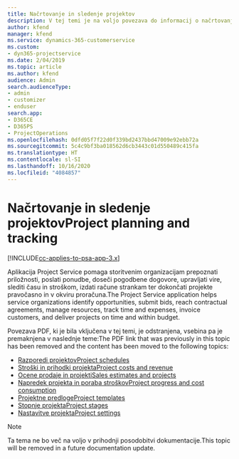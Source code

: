 ```yaml
---
title: Načrtovanje in sledenje projektov
description: V tej temi je na voljo povezava do informacij o načrtovanju in sledenju v aplikaciji Project Service Automation.
author: kfend
manager: kfend
ms.service: dynamics-365-customerservice
ms.custom:
- dyn365-projectservice
ms.date: 2/04/2019
ms.topic: article
ms.author: kfend
audience: Admin
search.audienceType:
- admin
- customizer
- enduser
search.app:
- D365CE
- D365PS
- ProjectOperations
ms.openlocfilehash: 0dfd05f7f22d0f339bd2437bbd47009e92ebb72a
ms.sourcegitcommit: 5c4c9bf3ba018562d6cb3443c01d550489c415fa
ms.translationtype: HT
ms.contentlocale: sl-SI
ms.lasthandoff: 10/16/2020
ms.locfileid: "4084857"
---
```

# <a name="project-planning-and-tracking"></a><span data-ttu-id="baf80-103">Načrtovanje in sledenje projektov</span><span class="sxs-lookup"><span data-stu-id="baf80-103">Project planning and tracking</span></span>

[!INCLUDE[cc-applies-to-psa-app-3.x](../../includes/cc-applies-to-psa-app-3x.md)]

<span data-ttu-id="baf80-104">Aplikacija Project Service pomaga storitvenim organizacijam prepoznati priložnosti, poslati ponudbe, doseči pogodbene dogovore, upravljati vire, slediti času in stroškom, izdati račune strankam ter dokončati projekte pravočasno in v okviru proračuna.</span><span class="sxs-lookup"><span data-stu-id="baf80-104">The Project Service application helps service organizations identify opportunities, submit bids, reach contractual agreements, manage resources, track time and expenses, invoice customers, and deliver projects on time and within budget.</span></span> 

<span data-ttu-id="baf80-105">Povezava PDF, ki je bila vključena v tej temi, je odstranjena, vsebina pa je premaknjena v naslednje teme:</span><span class="sxs-lookup"><span data-stu-id="baf80-105">The PDF link that was previously in this topic has been removed and the content has been moved to the following topics:</span></span>

- [<span data-ttu-id="baf80-106">Razporedi projektov</span><span class="sxs-lookup"><span data-stu-id="baf80-106">Project schedules</span></span>](../project-creating.md)
- [<span data-ttu-id="baf80-107">Stroški in prihodki projekta</span><span class="sxs-lookup"><span data-stu-id="baf80-107">Project costs and revenue</span></span>](../project-estimating.md)
- [<span data-ttu-id="baf80-108">Ocene prodaje in projekti</span><span class="sxs-lookup"><span data-stu-id="baf80-108">Sales estimates and projects</span></span>](../project-leveraging.md)
- [<span data-ttu-id="baf80-109">Napredek projekta in poraba stroškov</span><span class="sxs-lookup"><span data-stu-id="baf80-109">Project progress and cost consumption</span></span>](../project-tracking.md)
- [<span data-ttu-id="baf80-110">Projektne predloge</span><span class="sxs-lookup"><span data-stu-id="baf80-110">Project templates</span></span>](../project-templates.md)
- [<span data-ttu-id="baf80-111">Stopnje projekta</span><span class="sxs-lookup"><span data-stu-id="baf80-111">Project stages</span></span>](../project-stages.md)
- [<span data-ttu-id="baf80-112">Nastavitve projekta</span><span class="sxs-lookup"><span data-stu-id="baf80-112">Project settings</span></span>](../project-settings.md)

> [!NOTE]
> <span data-ttu-id="baf80-113">Ta tema ne bo več na voljo v prihodnji posodobitvi dokumentacije.</span><span class="sxs-lookup"><span data-stu-id="baf80-113">This topic will be removed in a future documentation update.</span></span> 
